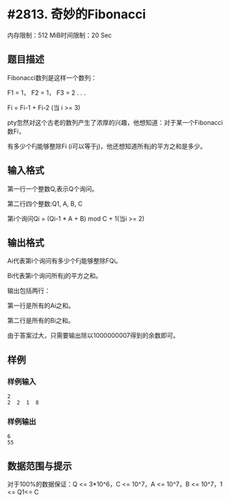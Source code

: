 # #2813. 奇妙的Fibonacci

内存限制：512 MiB时间限制：20 Sec

## 题目描述

Fibonacci数列是这样一个数列：

F1 = 1， F2 = 1， F3 = 2 . . .

Fi = Fi-1 + Fi-2 (当 i >= 3)

pty忽然对这个古老的数列产生了浓厚的兴趣，他想知道：对于某一个Fibonacci数Fi，

有多少个Fj能够整除Fi (i可以等于j)，他还想知道所有j的平方之和是多少。

## 输入格式

第一行一个整数Q,表示Q个询问。

第二行四个整数:Q1, A, B, C

第i个询问Qi = (Qi-1 * A + B) mod C + 1(当i >= 2)

## 输出格式

Ai代表第i个询问有多少个Fj能够整除FQi。

Bi代表第i个询问所有j的平方之和。

输出包括两行：

第一行是所有的Ai之和。

第二行是所有的Bi之和。

由于答案过大，只需要输出除以1000000007得到的余数即可。

## 样例

### 样例输入

    
    2
    2  2  1  8
    
    
    
    

### 样例输出

    
    6
    55
    
    

## 数据范围与提示

对于100%的数据保证：Q <= 3*10^6，C <= 10^7，A <= 10^7，B <= 10^7，1 <= Q1<= C
